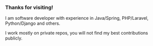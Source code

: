 ### Thanks for visiting!


<div>
  <p> I am software developer with experience in Java/Spring, PHP/Laravel, Python/Django and others. <br>
    <p> I work mostly on private repos, you will not find my best contributions publicly. </p>

